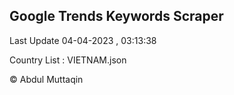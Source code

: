 

## Google Trends Keywords Scraper 
 
Last Update 04-04-2023 , 03:13:38

Country List :
VIETNAM.json



© Abdul Muttaqin 
